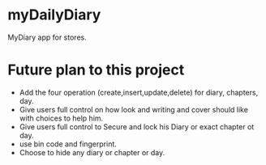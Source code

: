 # myDailyDiary
MyDiary  app for stores.
# Future plan to this project
- Add the four operation (create,insert,update,delete) for diary, chapters, day.
- Give users full control on how look and writing and cover should like with choices to help him.
- Give users full control to Secure and lock his Diary or exact chapter ot day.
- use bin code and fingerprint.
- Choose to hide any diary or chapter or day. 

